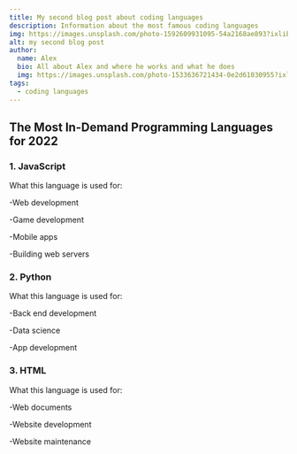 ```yaml
---
title: My second blog post about coding languages
description: Information about the most famous coding languages
img: https://images.unsplash.com/photo-1592609931095-54a2168ae893?ixlib=rb-1.2.1&ixid=MnwxMjA3fDB8MHxzZWFyY2h8M3x8amF2YXNjcmlwdHxlbnwwfHwwfHw%3D&auto=format&fit=crop&w=500&q=60
alt: my second blog post
author: 
  name: Alex
  bio: All about Alex and where he works and what he does
  img: https://images.unsplash.com/photo-1533636721434-0e2d61030955?ixlib=rb-1.2.1&ixid=eyJhcHBfaWQiOjEyMDd9&auto=format&fit=crop&w=2550&q=80
tags: 
  - coding languages
---
```



## The Most In-Demand Programming Languages for 2022

### 1. JavaScript

What this language is used for: 

-Web development

-Game development

-Mobile apps 

-Building web servers

### 2. Python

What this language is used for:

-Back end development 

-Data science 

-App development

### 3. HTML

What this language is used for: 

-Web documents 

-Website development 

-Website maintenance